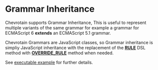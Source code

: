 # Grammar Inheritance

Chevrotain supports Grammar Inheritance, This is useful to represent multiple variants of the same grammar
for example a grammar for ECMAScript 6 **extends** an ECMAScript 5.1 grammar.

Chevrotain Grammars are JavaScript classes, so Grammar inheritance is simpliy JavaScript inheritance
with the replacement of the [**RULE**](https://sap.github.io/chevrotain/documentation/4_3_2/classes/parser.html#rule)
DSL method with [**OVERRIDE_RULE**](https://sap.github.io/chevrotain/documentation/4_3_2/classes/parser.html#override_rule) method when needed.

See [executable example](https://github.com/SAP/chevrotain/tree/master/examples/parser/inheritance)
for further details.
